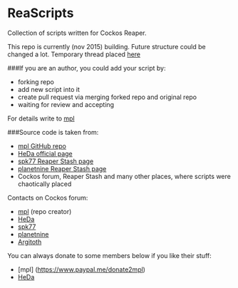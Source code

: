 # ReaScripts
Collection of scripts written for Cockos Reaper.

This repo is currently (nov 2015) building. Future structure could be changed a lot. 
Temporary thread placed [here](http://forum.cockos.com/showthread.php?t=169127)

###If you are an author, you could add your script by:
- forking repo
- add new script into it 
- create pull request via merging forked repo and original repo
- waiting for review and accepting

For details write to [mpl](http://forum.cockos.com/member.php?u=70694)

###Source code is taken from:
- [mpl GitHub repo](https://github.com/MichaelPilyavskiy/ReaScripts)
- [HeDa official page](http://reaper.hector-corcin.com/)
- [spk77 Reaper Stash page](http://stash.reaper.fm/u/spk77)
- [planetnine Reaper Stash page](http://stash.reaper.fm/u/planetnine)
- Cockos forum, Reaper Stash and many other places, where scripts were chaotically placed


Contacts on Cockos forum:
- [mpl](http://forum.cockos.com/member.php?u=70694) (repo creator)
- [HeDa](http://forum.cockos.com/member.php?u=47822)
- [spk77](http://forum.cockos.com/member.php?u=49553)
- [planetnine](http://forum.cockos.com/member.php?u=6549)
- [Argitoth](http://forum.cockos.com/member.php?u=7973)


You can always donate to some members below if you like their stuff:
- [mpl] (https://www.paypal.me/donate2mpl)
- [HeDa](https://www.patreon.com/heda?ty=h)
